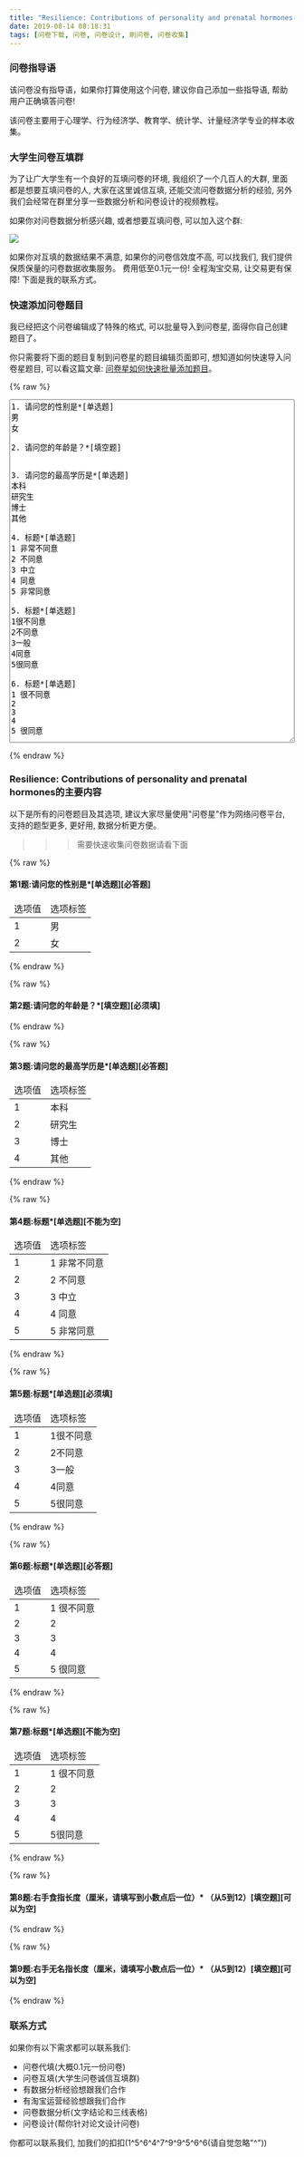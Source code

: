 ```yaml
---
title: "Resilience: Contributions of personality and prenatal hormones-免费下载"
date: 2019-08-14 08:18:31
tags: [问卷下载, 问卷, 问卷设计, 刷问卷, 问卷收集]
---
```


### 问卷指导语

该问卷没有指导语，如果你打算使用这个问卷, 建议你自己添加一些指导语, 帮助用户正确填答问卷!

该问卷主要用于心理学、行为经济学、教育学、统计学、计量经济学专业的样本收集。

<!-- more -->


### 大学生问卷互填群

为了让广大学生有一个良好的互填问卷的环境, 我组织了一个几百人的大群, 里面都是想要互填问卷的人, 大家在这里诚信互填, 
还能交流问卷数据分析的经验, 另外我们会经常在群里分享一些数据分析和问卷设计的视频教程。

如果你对问卷数据分析感兴趣, 或者想要互填问卷, 可以加入这个群:

<img src="/images/问卷互填群二维码.png">

如果你对互填的数据结果不满意, 如果你的问卷信效度不高, 可以找我们, 我们提供保质保量的问卷数据收集服务。 
费用低至0.1元一份! 全程淘宝交易, 让交易更有保障! 下面是我的联系方式。



### 快速添加问卷题目

我已经把这个问卷编辑成了特殊的格式, 可以批量导入到问卷星, 面得你自己创建题目了。

你只需要将下面的题目复制到问卷星的题目编辑页面即可, 想知道如何快速导入问卷星题目, 可以看这篇文章: [问卷星如何快速批量添加题目](https://mlln.cn/2019/06/01/%E9%97%AE%E5%8D%B7%E6%98%9F%E5%A6%82%E4%BD%95%E5%BF%AB%E9%80%9F%E6%B7%BB%E5%8A%A0%E6%89%B9%E9%87%8F%E9%A2%98%E7%9B%AE/index.html)。

{% raw %}
<textarea rows="40" style="width: 100%;">1. 请问您的性别是*[单选题]
男
女

2. 请问您的年龄是？*[填空题]


3. 请问您的最高学历是*[单选题]
本科
研究生
博士
其他

4. 标题*[单选题]
1 非常不同意
2 不同意
3 中立
4 同意
5 非常同意

5. 标题*[单选题]
1很不同意
2不同意
3一般
4同意
5很同意

6. 标题*[单选题]
1 很不同意
2
3
4
5 很同意

7. 标题*[单选题]
1 很不同意
2
3
4
5很同意

8. 右手食指长度（厘米，请填写到小数点后一位）* （从5到12）[填空题]


9. 右手无名指长度（厘米，请填写小数点后一位）* （从5到12）[填空题]
</textarea>
{% endraw %}

### Resilience: Contributions of personality and prenatal hormones的主要内容

以下是所有的问卷题目及其选项, 建议大家尽量使用"问卷星"作为网络问卷平台, 支持的题型更多, 更好用, 数据分析更方便。

>>> 需要快速收集问卷数据请看下面


{% raw %}
<div class="qitem">
<h4>第1题:请问您的性别是*[单选题][必答题]</h4>

<table class="table">
<thead>
<tr><td>选项值</td><td>选项标签</td></tr>
</thead>
<tbody>
<tr><td>1</td><td>男</td></tr>
<tr><td>2</td><td>女</td></tr>
</tbody>
</table>

</div>
{% endraw %}


{% raw %}
<div class="qitem">
<h4>第2题:请问您的年龄是？*[填空题][必须填]</h4>

</div>
{% endraw %}


{% raw %}
<div class="qitem">
<h4>第3题:请问您的最高学历是*[单选题][必答题]</h4>

<table class="table">
<thead>
<tr><td>选项值</td><td>选项标签</td></tr>
</thead>
<tbody>
<tr><td>1</td><td>本科</td></tr>
<tr><td>2</td><td>研究生</td></tr>
<tr><td>3</td><td>博士</td></tr>
<tr><td>4</td><td>其他</td></tr>
</tbody>
</table>

</div>
{% endraw %}


{% raw %}
<div class="qitem">
<h4>第4题:标题*[单选题][不能为空]</h4>

<table class="table">
<thead>
<tr><td>选项值</td><td>选项标签</td></tr>
</thead>
<tbody>
<tr><td>1</td><td>1 非常不同意</td></tr>
<tr><td>2</td><td>2 不同意</td></tr>
<tr><td>3</td><td>3 中立</td></tr>
<tr><td>4</td><td>4 同意</td></tr>
<tr><td>5</td><td>5 非常同意</td></tr>
</tbody>
</table>

</div>
{% endraw %}


{% raw %}
<div class="qitem">
<h4>第5题:标题*[单选题][必须填]</h4>

<table class="table">
<thead>
<tr><td>选项值</td><td>选项标签</td></tr>
</thead>
<tbody>
<tr><td>1</td><td>1很不同意</td></tr>
<tr><td>2</td><td>2不同意</td></tr>
<tr><td>3</td><td>3一般</td></tr>
<tr><td>4</td><td>4同意</td></tr>
<tr><td>5</td><td>5很同意</td></tr>
</tbody>
</table>

</div>
{% endraw %}


{% raw %}
<div class="qitem">
<h4>第6题:标题*[单选题][必答题]</h4>

<table class="table">
<thead>
<tr><td>选项值</td><td>选项标签</td></tr>
</thead>
<tbody>
<tr><td>1</td><td>1 很不同意</td></tr>
<tr><td>2</td><td>2</td></tr>
<tr><td>3</td><td>3</td></tr>
<tr><td>4</td><td>4</td></tr>
<tr><td>5</td><td>5 很同意</td></tr>
</tbody>
</table>

</div>
{% endraw %}


{% raw %}
<div class="qitem">
<h4>第7题:标题*[单选题][不能为空]</h4>

<table class="table">
<thead>
<tr><td>选项值</td><td>选项标签</td></tr>
</thead>
<tbody>
<tr><td>1</td><td>1 很不同意</td></tr>
<tr><td>2</td><td>2</td></tr>
<tr><td>3</td><td>3</td></tr>
<tr><td>4</td><td>4</td></tr>
<tr><td>5</td><td>5很同意</td></tr>
</tbody>
</table>

</div>
{% endraw %}


{% raw %}
<div class="qitem">
<h4>第8题:右手食指长度（厘米，请填写到小数点后一位）* （从5到12）[填空题][可以为空]</h4>

</div>
{% endraw %}


{% raw %}
<div class="qitem">
<h4>第9题:右手无名指长度（厘米，请填写小数点后一位）* （从5到12）[填空题][可以为空]</h4>

</div>
{% endraw %}



<!-- ---
title: 心理教育医学的问卷免费下载
date: 2019-05-23 08:59:15
tags: [问卷星, 问卷网, 问卷下载, 问卷互填, 问卷设计, 问卷模板, 毕业问卷, 问卷数据分析, 问卷代填, ]
--- -->

### 联系方式
 
如果你有以下需求都可以联系我们:

- 问卷代填(大概0.1元一份问卷)
- 问卷互填(大学生问卷诚信互填群)
- 有数据分析经验想跟我们合作
- 有淘宝运营经验想跟我们合作
- 问卷数据分析(文字结论和三线表格)
- 问卷设计(帮你针对论文设计问卷)

你都可以联系我们, 加我们的扣扣(1^5^6^4^7^9^9^5^6^6(请自觉忽略"^"))
